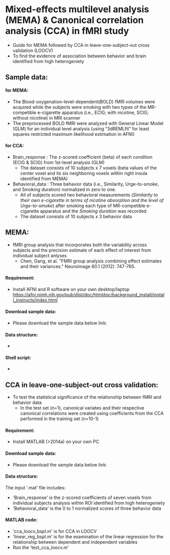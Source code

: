 # Mixed-effects multilevel analysis (MEMA) & Canonical correlation analysis (CCA) in fMRI study
* Guide for MEMA followed by CCA in leave-one-subject-out cross validation (LOOCV)
* To find the evidence of association between behavior and brain identified from high heterogeniety

## Sample data:
#### for MEMA:
* The Blood-oxygenation-level-dependent(BOLD) fMRI volumes were acquired while the subjects were smoking with two types of the MR-competible e-cigarette apparatus (i.e., ECIG; with nicotine, SCIG; without nicotine) in MRI scanner  
* The preprocessed BOLD fMRI were analyzed with General Linear Model (GLM) for an individual level analysis (using “3dREMLfit” for least squares restricted maximum likelihood estimation in AFNI)

#### for CCA:
* Brain_response : The z-scored coefficient (beta) of each condition (ECIG & SCIG) from 1st-level analysis (GLM) 
  * The dataset consists of 10 subjects x 7 voxels (beta values of the center voxel and its six neighboring voxels within right insula identified from MEMA)
* Behavioral_data : Three behavior data (i.e., Similarity, Urge-to-smoke, and Smoking duration) normalized in zero to one. 
  * All of subjects scored two behavioral measurements (*Similarity to their own e-cigarette in terms of nicotine absorption and the level of Urge-to-smoke*) after smoking each type of MR-competible e-cigarette apparatus and the *Smoking duration* was recorded
  * The dataset consists of 10 subjects x 3 behavior data

## MEMA:
* fMRI group analysis that incorporates both the variability across subjects and the precision estimate of each effect of interest from individual subject anlyses
  * Chen, Gang, et al. "FMRI group analysis combining effect estimates and their variances." Neuroimage 60.1 (2012): 747-765.
#### Requirement:
* Install AFNI and R software on your own desktop/laptop https://afni.nimh.nih.gov/pub/dist/doc/htmldoc/background_install/install_instructs/index.html
#### Download sample data:
* Please download the sample data below link:
#### Data structure:
* 
#### Shell script:
* 

## CCA in leave-one-subject-out cross validation:
* To test the statistical significance of the relationship between fMRI and behavior data
  * In the test set (n=1), canonical variates and their respective canonical correlations were created using coefficients from the CCA performed in the training set (n=10-1)
#### Requirement:
* Install MATLAB (>2014a) on your own PC
#### Download sample data:
* Please download the sample data below link:
#### Data structure:
The input '.mat' file includes:
* 'Brain_response' is the z-scored coefficients of seven voxels from individual subjects analysis within ROI identified from high heterogeniety 
* 'Behavioral_data' is the 0 to 1 normalized scores of three behavior data
#### MATLAB code:
* 'cca_loocv_bspl.m' is for CCA in LOOCV
* 'linear_reg_bspl.m' is for the examination of the linear regression for the relationship between dependent and independent variables 
* Run the 'test_cca_loocv.m' 
